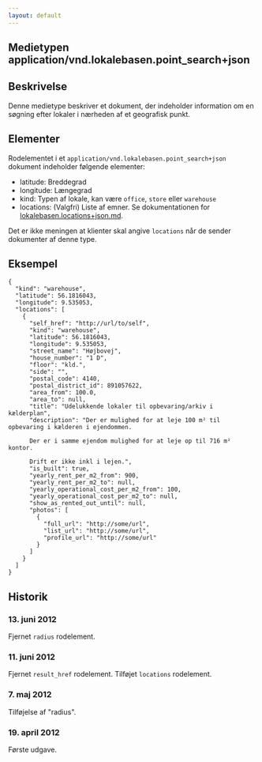 ```yaml
---
layout: default
---
```

Medietypen application/vnd.lokalebasen.point_search+json
--------------------------------------------------------

Beskrivelse
-----------

Denne medietype beskriver et dokument, der indeholder information om en
søgning efter lokaler i nærheden af et geografisk punkt.

Elementer
---------

Rodelementet i et `application/vnd.lokalebasen.point_search+json` dokument
indeholder følgende elementer:

* latitude: Breddegrad
* longitude: Længegrad
* kind: Typen af lokale, kan være `office`, `store` eller `warehouse`
* locations: (Valgfri) Liste af emner. Se dokumentationen for
  [lokalebasen.locations+json.md](lokalebasen.locations.json.html).

Det er ikke meningen at klienter skal angive `locations` når de sender
dokumenter af denne type.

Eksempel
--------

    {
      "kind": "warehouse",
      "latitude": 56.1816043,
      "longitude": 9.535053,
      "locations": [
        {
          "self_href": "http://url/to/self",
          "kind": "warehouse",
          "latitude": 56.1816043,
          "longitude": 9.535053,
          "street_name": "Højbovej",
          "house_number": "1 D",
          "floor": "kld.",
          "side": "",
          "postal_code": 4140,
          "postal_district_id": 891057622,
          "area_from": 100.0,
          "area_to": null,
          "title": "Udelukkende lokaler til opbevaring/arkiv i kælderplan",
          "description": "Der er mulighed for at leje 100 m² til opbevaring i kælderen i ejendommen.
      
          Der er i samme ejendom mulighed for at leje op til 716 m² kontor.
      
          Drift er ikke inkl i lejen.",
          "is_built": true,
          "yearly_rent_per_m2_from": 900,
          "yearly_rent_per_m2_to": null,
          "yearly_operational_cost_per_m2_from": 100,
          "yearly_operational_cost_per_m2_to": null,
          "show_as_rented_out_until": null,
          "photos": [
            {
              "full_url": "http://some/url",
              "list_url": "http://some/url",
              "profile_url": "http://some/url"
            }
          ]
        }
      ]
    }

Historik
--------
### 13. juni 2012

Fjernet `radius` rodelement.

### 11. juni 2012

Fjernet `result_href` rodelement. Tilføjet `locations` rodelement.

### 7. maj 2012

Tilføjelse af "radius".

### 19. april 2012

Første udgave.
